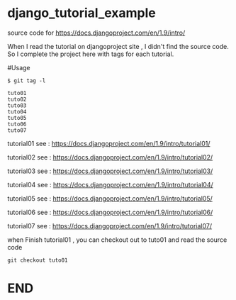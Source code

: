 # django_tutorial_example
source code  for    https://docs.djangoproject.com/en/1.9/intro/

When I read the tutorial on djangoproject site , I didn't find the source code.
So I complete the project here with tags for each tutorial.

#Usage

```
$ git tag -l

tuto01
tuto02
tuto03
tuto04
tuto05
tuto06
tuto07

```

tutorial01  see : https://docs.djangoproject.com/en/1.9/intro/tutorial01/

tutorial02  see : https://docs.djangoproject.com/en/1.9/intro/tutorial02/

tutorial03  see : https://docs.djangoproject.com/en/1.9/intro/tutorial03/

tutorial04  see : https://docs.djangoproject.com/en/1.9/intro/tutorial04/

tutorial05  see : https://docs.djangoproject.com/en/1.9/intro/tutorial05/

tutorial06  see : https://docs.djangoproject.com/en/1.9/intro/tutorial06/

tutorial07  see : https://docs.djangoproject.com/en/1.9/intro/tutorial07/

when Finish tutorial01 , you can checkout out to tuto01 and read the source code

`git checkout tuto01`  


END
===
